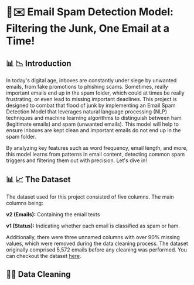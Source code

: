 # 🚀✉️ Email Spam Detection Model: Filtering the Junk, One Email at a Time!
## 📊 📉 Introduction
In today's digital age, inboxes are constantly under siege by unwanted emails, from fake promotions to phishing scams. Sometimes, really important emails end up in the spam folder, which could at times be really frustrating, or even lead to missing important deadlines. This project is designed to combat that flood of junk by implementing an Email Spam Detection Model that leverages natural language processing (NLP) techniques and machine learning algorithms to distinguish between ham (legitimate emails) and spam (unwanted emails). This model will help to ensure inboxes are kept clean and important emails do not end up in the spam folder. 

By analyzing key features such as word frequency, email length, and more, this model learns from patterns in email content, detecting common spam triggers and filtering them out with precision. Let's dive in!

## 📊 📈  The Dataset
The dataset used for this project consisted of five columns. The main columns being:

**v2 (Emails):** Containing the email texts

**v1 (Status):** Indicating whether each email is classified as spam or ham.

Additionally, there were three unnamed columns with over 90% missing values, which were removed during the data cleaning process. The dataset originally comprised 5,572 emails before any cleaning was performed. You can checkout the dataset [here](https://github.com/Taiwo-Rachael/email-spam-detection-model/blob/main/spam.csv).


## 🧹🧹 Data Cleaning
